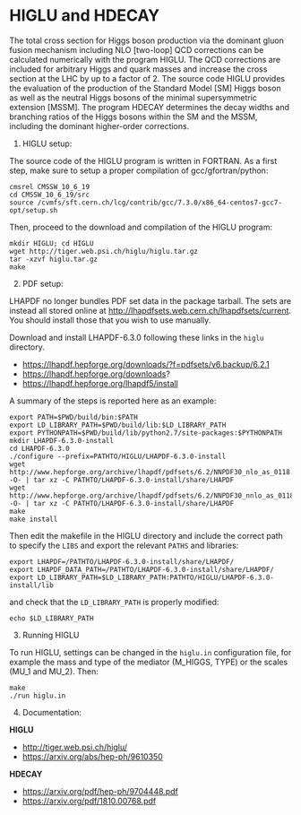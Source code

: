# HIGLU and HDECAY
The total cross section for Higgs boson production via the dominant gluon fusion mechanism including NLO [two-loop] QCD corrections can be calculated numerically with the program HIGLU.
The QCD corrections are included for arbitrary Higgs and quark masses and increase the cross section at the LHC by up to a factor of 2.
The source code HIGLU provides the evaluation of the production of the Standard Model [SM] Higgs boson as well as the neutral Higgs bosons of the minimal supersymmetric extension [MSSM].
The program HDECAY determines the decay widths and branching ratios of the Higgs bosons within the SM and the MSSM, including the dominant higher-order corrections. 

1) HIGLU setup:

The source code of the HIGLU program is written in FORTRAN. As a first step, make sure to setup a proper compilation of gcc/gfortran/python: 
   ```
   cmsrel CMSSW_10_6_19
   cd CMSSW_10_6_19/src
   source /cvmfs/sft.cern.ch/lcg/contrib/gcc/7.3.0/x86_64-centos7-gcc7-opt/setup.sh	
   ```
Then, proceed to the download and compilation of the HIGLU program:
   ```
   mkdir HIGLU; cd HIGLU
   wget http://tiger.web.psi.ch/higlu/higlu.tar.gz
   tar -xzvf higlu.tar.gz
   make
   ```

2) PDF setup:

LHAPDF no longer bundles PDF set data in the package tarball. The sets are instead all stored online at http://lhapdfsets.web.cern.ch/lhapdfsets/current.
You should install those that you wish to use manually.

Download and install LHAPDF-6.3.0 following these links in the `higlu` directory.

  * https://lhapdf.hepforge.org/downloads/?f=pdfsets/v6.backup/6.2.1
  * https://lhapdf.hepforge.org/downloads?
  * https://lhapdf.hepforge.org/lhapdf5/install

A summary of the steps is reported here as an example:
   ```
   export PATH=$PWD/build/bin:$PATH	
   export LD_LIBRARY_PATH=$PWD/build/lib:$LD_LIBRARY_PATH
   export PYTHONPATH=$PWD/build/lib/python2.7/site-packages:$PYTHONPATH
   mkdir LHAPDF-6.3.0-install
   cd LHAPDF-6.3.0	
   ./configure --prefix=PATHTO/HIGLU/LHAPDF-6.3.0-install
   wget http://www.hepforge.org/archive/lhapdf/pdfsets/6.2/NNPDF30_nlo_as_0118.tar.gz -O- | tar xz -C PATHTO/LHAPDF-6.3.0-install/share/LHAPDF
   wget http://www.hepforge.org/archive/lhapdf/pdfsets/6.2/NNPDF30_nnlo_as_0118.tar.gz -O- | tar xz -C PATHTO/LHAPDF-6.3.0-install/share/LHAPDF
   make
   make install
   ```

Then edit the makefile in the HIGLU directory and include the correct path to specify the `LIBS` and export the relevant `PATHS` and libraries:
   ```
   export LHAPDF=/PATHTO/LHAPDF-6.3.0-install/share/LHAPDF/
   export LHAPDF_DATA_PATH=/PATHTO/LHAPDF-6.3.0-install/share/LHAPDF/
   export LD_LIBRARY_PATH=$LD_LIBRARY_PATH:PATHTO/HIGLU/LHAPDF-6.3.0-install/lib
   ```
and check that the `LD_LIBRARY_PATH` is properly modified:
   ```
   echo $LD_LIBRARY_PATH
   ```

3) Running HIGLU

To run HIGLU, settings can be changed in the `higlu.in` configuration file, for example the mass and type of the mediator (M_HIGGS, TYPE) or the scales (MU_1 and MU_2). Then: 
   ```
   make
   ./run higlu.in
   ```
   
4) Documentation:

**HIGLU**
  * http://tiger.web.psi.ch/higlu/
  * https://arxiv.org/abs/hep-ph/9610350

**HDECAY**
  * https://arxiv.org/pdf/hep-ph/9704448.pdf
  * https://arxiv.org/pdf/1810.00768.pdf



